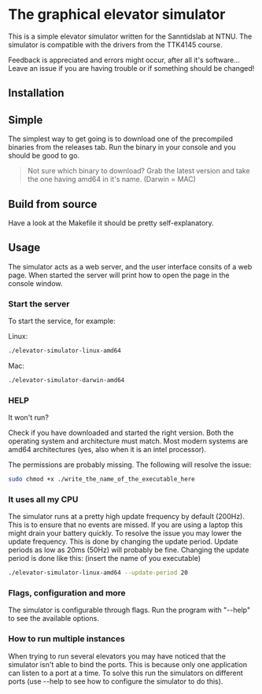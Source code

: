 # The graphical elevator simulator

This is a simple elevator simulator written for the Sanntidslab at NTNU.
The simulator is compatible with the drivers from the TTK4145 course.

Feedback is appreciated and errors might occur, after all it's software...
Leave an issue if you are having trouble or if something should be changed!

## Installation

## Simple

The simplest way to get going is to download one of the precompiled binaries from the releases tab.
Run the binary in your console and you should be good to go.

> Not sure which binary to download? Grab the latest version and take the one having amd64 in it's name. (Darwin = MAC)

## Build from source

Have a look at the Makefile it should be pretty self-explanatory.

## Usage

The simulator acts as a web server, and the user interface consits of a web page.
When started the server will print how to open the page in the console window.

### Start the server

To start the service, for example:

Linux:

```bash
./elevator-simulator-linux-amd64
```

Mac:

```bash
./elevator-simulator-darwin-amd64
```

### HELP

It won't run?

Check if you have downloaded and started the right version. Both the operating system and architecture must match.
Most modern systems are amd64 architectures (yes, also when it is an intel processor).

The permissions are probably missing. The following will resolve the issue:

```bash
sudo chmod +x ./write_the_name_of_the_executable_here
```

### It uses all my CPU

The simulator runs at a pretty high update frequency by default (200Hz). This is to ensure that no events are missed.
If you are using a laptop this might drain your battery quickly.
To resolve the issue you may lower the update frequency. This is done by changing the update period. Update periods as low as 20ms (50Hz) will probably be fine.
Changing the update period is done like this: (insert the name of you executable)

```bash
./elevator-simulator-linux-amd64 --update-period 20
```

### Flags, configuration and more

The simulator is configurable through flags. Run the program with "--help" to see the available options.

### How to run multiple instances

When trying to run several elevators you may have noticed that the simulator isn't able to bind the ports.
This is because only one application can listen to a port at a time. To solve this run the simulators on different ports (use --help to see how to configure the simulator to do this).
